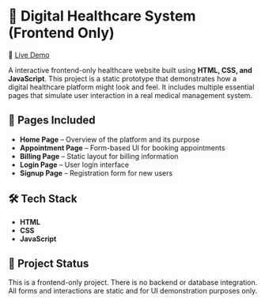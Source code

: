# 🏥 Digital Healthcare System (Frontend Only)

🔗 [Live Demo](https://healthcare-system0.netlify.app/)

A interactive frontend-only healthcare website built using **HTML, CSS, and JavaScript**. This project is a static prototype that demonstrates how a digital healthcare platform might look and feel. It includes multiple essential pages that simulate user interaction in a real medical management system.

## 📄 Pages Included

- **Home Page** – Overview of the platform and its purpose  
- **Appointment Page** – Form-based UI for booking appointments  
- **Billing Page** – Static layout for billing information  
- **Login Page** – User login interface  
- **Signup Page** – Registration form for new users  

## 🛠️ Tech Stack

- **HTML**  
- **CSS**  
- **JavaScript**

## 🚀 Project Status

This is a frontend-only project. There is no backend or database integration. All forms and interactions are static and for UI demonstration purposes only.
